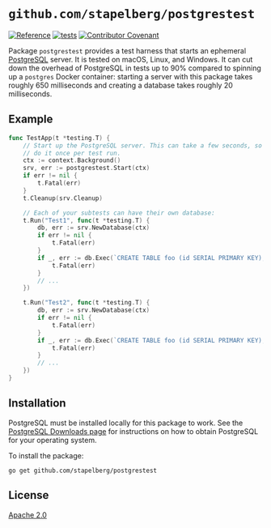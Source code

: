 # `github.com/stapelberg/postgrestest`

[![Reference](https://pkg.go.dev/badge/github.com/stapelberg/postgrestest?tab=doc)](https://pkg.go.dev/github.com/stapelberg/postgrestest?tab=doc)
[![tests](https://github.com/stapelberg/postgrestest/actions/workflows/build.yml/badge.svg)](https://github.com/stapelberg/postgrestest/actions/workflows/build.yml)
[![Contributor Covenant](https://img.shields.io/badge/Contributor%20Covenant-v2.0%20adopted-ff69b4.svg)](CODE_OF_CONDUCT.md)

Package `postgrestest` provides a test harness that starts an ephemeral
[PostgreSQL][] server. It is tested on macOS, Linux, and Windows. It can cut
down the overhead of PostgreSQL in tests up to 90% compared to spinning up a
`postgres` Docker container: starting a server with this package takes
roughly 650 milliseconds and creating a database takes roughly 20 milliseconds.

[PostgreSQL]: https://www.postgresql.org/

## Example

```go
func TestApp(t *testing.T) {
	// Start up the PostgreSQL server. This can take a few seconds, so better to
	// do it once per test run.
	ctx := context.Background()
	srv, err := postgrestest.Start(ctx)
	if err != nil {
		t.Fatal(err)
	}
	t.Cleanup(srv.Cleanup)

	// Each of your subtests can have their own database:
	t.Run("Test1", func(t *testing.T) {
		db, err := srv.NewDatabase(ctx)
		if err != nil {
			t.Fatal(err)
		}
		if _, err := db.Exec(`CREATE TABLE foo (id SERIAL PRIMARY KEY);`); err != nil {
			t.Fatal(err)
		}
		// ...
	})

	t.Run("Test2", func(t *testing.T) {
		db, err := srv.NewDatabase(ctx)
		if err != nil {
			t.Fatal(err)
		}
		if _, err := db.Exec(`CREATE TABLE foo (id SERIAL PRIMARY KEY);`); err != nil {
			t.Fatal(err)
		}
		// ...
	})
}
```

## Installation

PostgreSQL must be installed locally for this package to work. See the
[PostgreSQL Downloads page][] for instructions on how to obtain PostgreSQL for
your operating system.

To install the package:

```
go get github.com/stapelberg/postgrestest
```

[PostgreSQL Downloads page]: https://www.postgresql.org/download/

## License

[Apache 2.0](LICENSE)
